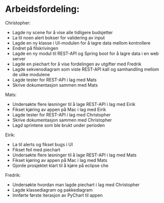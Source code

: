 # Arbeidsfordeling:

Christopher:
- Lagde ny scene for å vise alle tidligere budsjetter
- La til noen alert bokser for validering av input
- Lagde en ny klasse i UI-modulen for å lagre data mellom kontrollere
- Endret på filskrivingen 
- Lagde en ny modul til REST-API og Spring boot for å lagre data i en web server
- Lagde en piechart for å vise fordelingen av utgifter med Fredrik
- Lagde sekvensdiagram som viste REST-API kall og samhandling mellom de ulike modulene
- Lagde tester for REST-API i lag med Mats
- Skrive dokumentasjon sammen med Mats

Mats:
- Undersøkte flere løsninger til å lage REST-API i lag med Eirik
- Fikset kjøring av appen på Mac i lag med Eirik
- Lagde tester for REST-API i lag med Christopher
- Skrive dokumentasjon sammen med Christopher
- Lagd sprintene som ble brukt under perioden


Eirik:
- La til alerts og fikset bugs i UI
- Fikset feil med piechart
- Undersøkte flere løsninger til å lage REST-API i lag med Mats
- Fikset kjøring av appen på Mac i lag med Mats
- Gjorde prosjektet klart til å kjøre på eclipse che

Fredrik:
- Undersøkte hvordan man lagde piechart i lag med Christopher
- Lagde klassediagram og pakkediagram
- Innførte første iterasjon av PyChart til appen





